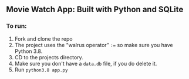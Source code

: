 ## Movie Watch App: Built with Python and SQLite

### To run:
1. Fork and clone the repo
2. The project uses the "walrus operator” `:=` so make sure you have Python 3.8.
3. CD to the projects directory.
4. Make sure you don't have a `data.db` file, if you do delete it.
4. Run `python3.8 app.py`
